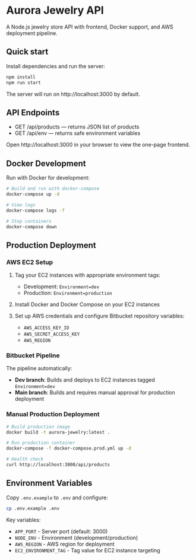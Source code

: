 # Aurora Jewelry API

A Node.js jewelry store API with frontend, Docker support, and AWS deployment pipeline.

## Quick start

Install dependencies and run the server:

```bash
npm install
npm run start
```

The server will run on http://localhost:3000 by default.

## API Endpoints

- GET /api/products — returns JSON list of products
- GET /api/env — returns safe environment variables

Open http://localhost:3000 in your browser to view the one-page frontend.

## Docker Development

Run with Docker for development:

```bash
# Build and run with docker-compose
docker-compose up -d

# View logs
docker-compose logs -f

# Stop containers
docker-compose down
```

## Production Deployment

### AWS EC2 Setup

1. Tag your EC2 instances with appropriate environment tags:

   - Development: `Environment=dev`
   - Production: `Environment=production`

2. Install Docker and Docker Compose on your EC2 instances

3. Set up AWS credentials and configure Bitbucket repository variables:
   - `AWS_ACCESS_KEY_ID`
   - `AWS_SECRET_ACCESS_KEY`
   - `AWS_REGION`

### Bitbucket Pipeline

The pipeline automatically:

- **Dev branch**: Builds and deploys to EC2 instances tagged `Environment=dev`
- **Main branch**: Builds and requires manual approval for production deployment

### Manual Production Deployment

```bash
# Build production image
docker build -t aurora-jewelry:latest .

# Run production container
docker-compose -f docker-compose.prod.yml up -d

# Health check
curl http://localhost:3000/api/products
```

## Environment Variables

Copy `.env.example` to `.env` and configure:

```bash
cp .env.example .env
```

Key variables:

- `APP_PORT` - Server port (default: 3000)
- `NODE_ENV` - Environment (development/production)
- `AWS_REGION` - AWS region for deployment
- `EC2_ENVIRONMENT_TAG` - Tag value for EC2 instance targeting
